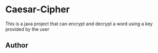 # Caesar-Cipher
This is a java project that can encrypt and decrypt a word using a key provided by the user

## Author
